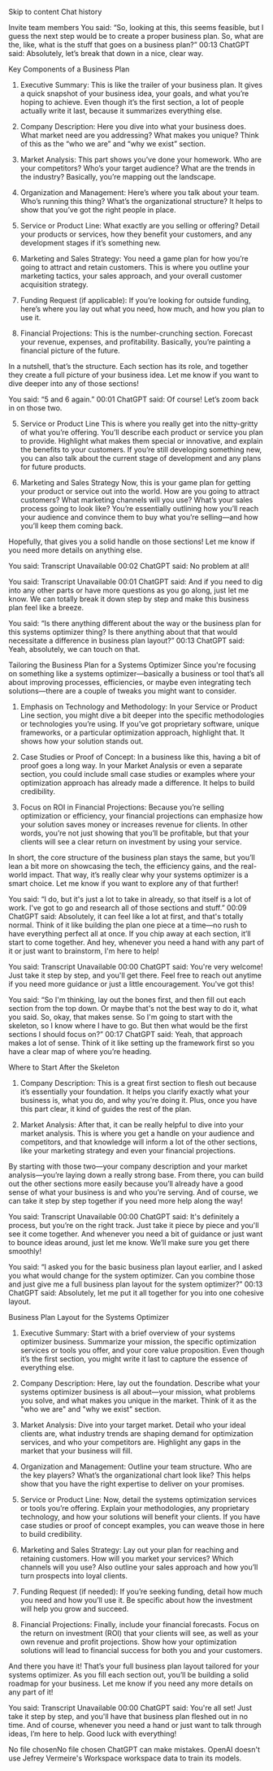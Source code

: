 Skip to content
Chat history

Invite team members
You said:
“So, looking at this, this seems feasible, but I guess the next step would be to create a proper business plan. So, what are the, like, what is the stuff that goes on a business plan?”
00:13
ChatGPT said:
Absolutely, let’s break that down in a nice, clear way.

Key Components of a Business Plan
1. Executive Summary:
This is like the trailer of your business plan. It gives a quick snapshot of your business idea, your goals, and what you’re hoping to achieve. Even though it’s the first section, a lot of people actually write it last, because it summarizes everything else.

2. Company Description:
Here you dive into what your business does. What market need are you addressing? What makes you unique? Think of this as the “who we are” and “why we exist” section.

3. Market Analysis:
This part shows you’ve done your homework. Who are your competitors? Who’s your target audience? What are the trends in the industry? Basically, you’re mapping out the landscape.

4. Organization and Management:
Here’s where you talk about your team. Who’s running this thing? What’s the organizational structure? It helps to show that you’ve got the right people in place.

5. Service or Product Line:
What exactly are you selling or offering? Detail your products or services, how they benefit your customers, and any development stages if it’s something new.

6. Marketing and Sales Strategy:
You need a game plan for how you’re going to attract and retain customers. This is where you outline your marketing tactics, your sales approach, and your overall customer acquisition strategy.

7. Funding Request (if applicable):
If you’re looking for outside funding, here’s where you lay out what you need, how much, and how you plan to use it.

8. Financial Projections:
This is the number-crunching section. Forecast your revenue, expenses, and profitability. Basically, you’re painting a financial picture of the future.

In a nutshell, that’s the structure. Each section has its role, and together they create a full picture of your business idea. Let me know if you want to dive deeper into any of those sections!

You said:
“5 and 6 again.”
00:01
ChatGPT said:
Of course! Let’s zoom back in on those two.

5. Service or Product Line
This is where you really get into the nitty-gritty of what you’re offering. You’ll describe each product or service you plan to provide. Highlight what makes them special or innovative, and explain the benefits to your customers. If you’re still developing something new, you can also talk about the current stage of development and any plans for future products.

6. Marketing and Sales Strategy
Now, this is your game plan for getting your product or service out into the world. How are you going to attract customers? What marketing channels will you use? What’s your sales process going to look like? You’re essentially outlining how you’ll reach your audience and convince them to buy what you’re selling—and how you’ll keep them coming back.

Hopefully, that gives you a solid handle on those sections! Let me know if you need more details on anything else.

You said:
Transcript Unavailable
00:02
ChatGPT said:
No problem at all!

You said:
Transcript Unavailable
00:01
ChatGPT said:
And if you need to dig into any other parts or have more questions as you go along, just let me know. We can totally break it down step by step and make this business plan feel like a breeze.

You said:
“Is there anything different about the way or the business plan for this systems optimizer thing? Is there anything about that that would necessitate a difference in business plan layout?”
00:13
ChatGPT said:
Yeah, absolutely, we can touch on that.

Tailoring the Business Plan for a Systems Optimizer
Since you're focusing on something like a systems optimizer—basically a business or tool that’s all about improving processes, efficiencies, or maybe even integrating tech solutions—there are a couple of tweaks you might want to consider.

1. Emphasis on Technology and Methodology:
In your Service or Product Line section, you might dive a bit deeper into the specific methodologies or technologies you’re using. If you’ve got proprietary software, unique frameworks, or a particular optimization approach, highlight that. It shows how your solution stands out.

2. Case Studies or Proof of Concept:
In a business like this, having a bit of proof goes a long way. In your Market Analysis or even a separate section, you could include small case studies or examples where your optimization approach has already made a difference. It helps to build credibility.

3. Focus on ROI in Financial Projections:
Because you’re selling optimization or efficiency, your financial projections can emphasize how your solution saves money or increases revenue for clients. In other words, you’re not just showing that you’ll be profitable, but that your clients will see a clear return on investment by using your service.

In short, the core structure of the business plan stays the same, but you’ll lean a bit more on showcasing the tech, the efficiency gains, and the real-world impact. That way, it’s really clear why your systems optimizer is a smart choice. Let me know if you want to explore any of that further!

You said:
“I do, but it's just a lot to take in already, so that itself is a lot of work. I've got to go and research all of those sections and stuff.”
00:09
ChatGPT said:
Absolutely, it can feel like a lot at first, and that's totally normal. Think of it like building the plan one piece at a time—no rush to have everything perfect all at once. If you chip away at each section, it’ll start to come together. And hey, whenever you need a hand with any part of it or just want to brainstorm, I'm here to help!

You said:
Transcript Unavailable
00:00
ChatGPT said:
You're very welcome! Just take it step by step, and you'll get there. Feel free to reach out anytime if you need more guidance or just a little encouragement. You've got this!

You said:
“So I'm thinking, lay out the bones first, and then fill out each section from the top down. Or maybe that's not the best way to do it, what you said. So, okay, that makes sense. So I'm going to start with the skeleton, so I know where I have to go. But then what would be the first sections I should focus on?”
00:17
ChatGPT said:
Yeah, that approach makes a lot of sense. Think of it like setting up the framework first so you have a clear map of where you’re heading.

Where to Start After the Skeleton
1. Company Description:
This is a great first section to flesh out because it’s essentially your foundation. It helps you clarify exactly what your business is, what you do, and why you’re doing it. Plus, once you have this part clear, it kind of guides the rest of the plan.

2. Market Analysis:
After that, it can be really helpful to dive into your market analysis. This is where you get a handle on your audience and competitors, and that knowledge will inform a lot of the other sections, like your marketing strategy and even your financial projections.

By starting with those two—your company description and your market analysis—you’re laying down a really strong base. From there, you can build out the other sections more easily because you’ll already have a good sense of what your business is and who you’re serving. And of course, we can take it step by step together if you need more help along the way!

You said:
Transcript Unavailable
00:00
ChatGPT said:
It's definitely a process, but you’re on the right track. Just take it piece by piece and you'll see it come together. And whenever you need a bit of guidance or just want to bounce ideas around, just let me know. We’ll make sure you get there smoothly!

You said:
“I asked you for the basic business plan layout earlier, and I asked you what would change for the system optimizer. Can you combine those and just give me a full business plan layout for the system optimizer?”
00:13
ChatGPT said:
Absolutely, let me put it all together for you into one cohesive layout.

Business Plan Layout for the Systems Optimizer
1. Executive Summary:
Start with a brief overview of your systems optimizer business. Summarize your mission, the specific optimization services or tools you offer, and your core value proposition. Even though it’s the first section, you might write it last to capture the essence of everything else.

2. Company Description:
Here, lay out the foundation. Describe what your systems optimizer business is all about—your mission, what problems you solve, and what makes you unique in the market. Think of it as the "who we are" and "why we exist" section.

3. Market Analysis:
Dive into your target market. Detail who your ideal clients are, what industry trends are shaping demand for optimization services, and who your competitors are. Highlight any gaps in the market that your business will fill.

4. Organization and Management:
Outline your team structure. Who are the key players? What’s the organizational chart look like? This helps show that you have the right expertise to deliver on your promises.

5. Service or Product Line:
Now, detail the systems optimization services or tools you’re offering. Explain your methodologies, any proprietary technology, and how your solutions will benefit your clients. If you have case studies or proof of concept examples, you can weave those in here to build credibility.

6. Marketing and Sales Strategy:
Lay out your plan for reaching and retaining customers. How will you market your services? Which channels will you use? Also outline your sales approach and how you’ll turn prospects into loyal clients.

7. Funding Request (if needed):
If you’re seeking funding, detail how much you need and how you’ll use it. Be specific about how the investment will help you grow and succeed.

8. Financial Projections:
Finally, include your financial forecasts. Focus on the return on investment (ROI) that your clients will see, as well as your own revenue and profit projections. Show how your optimization solutions will lead to financial success for both you and your customers.

And there you have it! That’s your full business plan layout tailored for your systems optimizer. As you fill each section out, you’ll be building a solid roadmap for your business. Let me know if you need any more details on any part of it!

You said:
Transcript Unavailable
00:00
ChatGPT said:
You're all set! Just take it step by step, and you'll have that business plan fleshed out in no time. And of course, whenever you need a hand or just want to talk through ideas, I’m here to help. Good luck with everything!



No file chosenNo file chosen
ChatGPT can make mistakes. OpenAI doesn't use Jefrey Vermeire's Workspace workspace data to train its models.
